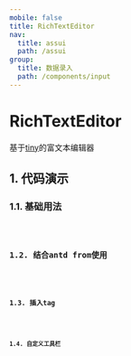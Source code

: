 ```yaml
---
mobile: false
title: RichTextEditor
nav:
  title: assui
  path: /assui
group:
  title: 数据录入
  path: /components/input
---
```

# RichTextEditor
基于[tiny](https://www.tiny.cloud/)的富文本编辑器

##  1. 代码演示
### 1.1. 基础用法

<code hideActions='["CSB", "EXTERNAL"]' src="./demo/index.tsx" />


### 1.2. 结合antd from使用
<code hideActions='["CSB", "EXTERNAL"]' src="./demo/Form.jsx" />


### 1.3. 插入tag
<code hideActions='["CSB", "EXTERNAL"]' src="./demo/InsertTag.tsx" />

### 1.4. 自定义工具栏
<code hideActions='["CSB", "EXTERNAL"]' src="./demo/SelfSetToolbar.tsx" />

 